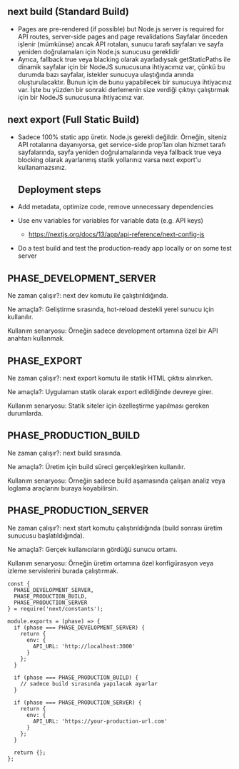 ## next build (Standard Build)

- Pages are pre-rendered (if possible) but Node.js server is required for API routes, server-side pages and page revalidations
  Sayfalar önceden işlenir (mümkünse) ancak API rotaları, sunucu tarafı sayfaları ve sayfa yeniden doğrulamaları için Node.js sunucusu gereklidir
- Ayrıca, fallback true veya blacking olarak ayarladıysak getStaticPaths ile dinamik sayfalar için bir NodeJS sunucusuna ihtiyacımız var, çünkü bu durumda bazı sayfalar, istekler sunucuya ulaştığında anında oluşturulacaktır. Bunun için de bunu yapabilecek bir sunucuya ihtiyacınız var. İşte bu yüzden bir sonraki derlemenin size verdiği çıktıyı çalıştırmak için bir NodeJS sunucusuna ihtiyacınız var.

## next export (Full Static Build)

- Sadece 100% static app üretir. Node.js gerekli değildir.
  Örneğin, siteniz API rotalarına dayanıyorsa, get service-side prop'ları olan hizmet tarafı sayfalarında, sayfa yeniden doğrulamalarında veya fallback true veya blocking olarak ayarlanmış statik yollarınız varsa next export'u kullanamazsınız.

  ## Deployment steps

- Add metadata, optimize code, remove unnecessary dependencies
- Use env variables for variables for variable data (e.g. API keys)
  - https://nextjs.org/docs/13/app/api-reference/next-config-js
- Do a test build and test the production-ready app locally or on some test server

## PHASE_DEVELOPMENT_SERVER

Ne zaman çalışır?: next dev komutu ile çalıştırıldığında.

Ne amaçla?: Geliştirme sırasında, hot-reload destekli yerel sunucu için kullanılır.

Kullanım senaryosu: Örneğin sadece development ortamına özel bir API anahtarı kullanmak.

## PHASE_EXPORT

Ne zaman çalışır?: next export komutu ile statik HTML çıktısı alınırken.

Ne amaçla?: Uygulaman statik olarak export edildiğinde devreye girer.

Kullanım senaryosu: Statik siteler için özelleştirme yapılması gereken durumlarda.

## PHASE_PRODUCTION_BUILD

Ne zaman çalışır?: next build sırasında.

Ne amaçla?: Üretim için build süreci gerçekleşirken kullanılır.

Kullanım senaryosu: Örneğin sadece build aşamasında çalışan analiz veya loglama araçlarını buraya koyabilirsin.

## PHASE_PRODUCTION_SERVER

Ne zaman çalışır?: next start komutu çalıştırıldığında (build sonrası üretim sunucusu başlatıldığında).

Ne amaçla?: Gerçek kullanıcıların gördüğü sunucu ortamı.

Kullanım senaryosu: Örneğin üretim ortamına özel konfigürasyon veya izleme servislerini burada çalıştırmak.

```
const {
  PHASE_DEVELOPMENT_SERVER,
  PHASE_PRODUCTION_BUILD,
  PHASE_PRODUCTION_SERVER
} = require('next/constants');

module.exports = (phase) => {
  if (phase === PHASE_DEVELOPMENT_SERVER) {
    return {
      env: {
        API_URL: 'http://localhost:3000'
      }
    };
  }

  if (phase === PHASE_PRODUCTION_BUILD) {
    // sadece build sırasında yapılacak ayarlar
  }

  if (phase === PHASE_PRODUCTION_SERVER) {
    return {
      env: {
        API_URL: 'https://your-production-url.com'
      }
    };
  }

  return {};
};
```
